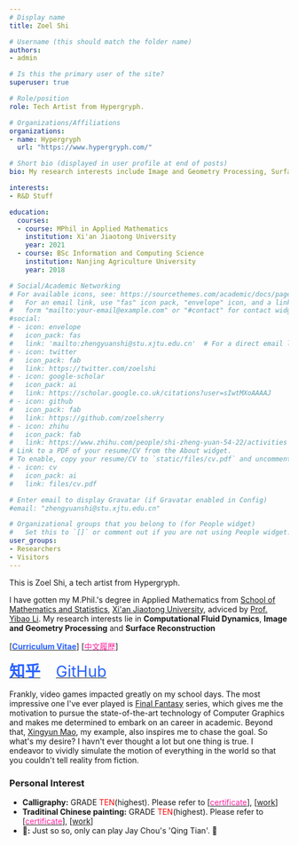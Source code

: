 ```yaml
---
# Display name
title: Zoel Shi

# Username (this should match the folder name)
authors:
- admin

# Is this the primary user of the site?
superuser: true

# Role/position
role: Tech Artist from Hypergryph.

# Organizations/Affiliations
organizations:
- name: Hypergryph
  url: "https://www.hypergryph.com/"

# Short bio (displayed in user profile at end of posts)
bio: My research interests include Image and Geometry Processing, Surface Reconstruction, Computational Fluid Dynamics.

interests:
- R&D Stuff

education:
  courses:
  - course: MPhil in Applied Mathematics
    institution: Xi'an Jiaotong University
    year: 2021
  - course: BSc Information and Computing Science
    institution: Nanjing Agriculture University
    year: 2018

# Social/Academic Networking
# For available icons, see: https://sourcethemes.com/academic/docs/page-builder/#icons
#   For an email link, use "fas" icon pack, "envelope" icon, and a link in the
#   form "mailto:your-email@example.com" or "#contact" for contact widget.
#social:
# - icon: envelope
#   icon_pack: fas
#   link: 'mailto:zhengyuanshi@stu.xjtu.edu.cn'  # For a direct email link, use "mailto:test@example.org".
# - icon: twitter
#   icon_pack: fab
#   link: https://twitter.com/zoelshi
# - icon: google-scholar
#   icon_pack: ai
#   link: https://scholar.google.co.uk/citations?user=sIwtMXoAAAAJ
# - icon: github
#   icon_pack: fab
#   link: https://github.com/zoelsherry
# - icon: zhihu
#   icon_pack: fab
#   link: https://www.zhihu.com/people/shi-zheng-yuan-54-22/activities
# Link to a PDF of your resume/CV from the About widget.
# To enable, copy your resume/CV to `static/files/cv.pdf` and uncomment the lines below.
# - icon: cv
#   icon_pack: ai
#   link: files/cv.pdf

# Enter email to display Gravatar (if Gravatar enabled in Config)
#email: "zhengyuanshi@stu.xjtu.edu.cn"

# Organizational groups that you belong to (for People widget)
#   Set this to `[]` or comment out if you are not using People widget.
user_groups:
- Researchers
- Visitors
---
```


This is Zoel Shi, a tech artist from Hypergryph.

I have gotten my M.Phil.'s degree in Applied Mathematics from [School of Mathematics and Statistics](http://math.xjtu.edu.cn/English_Version/About__Us.htm), [Xi'an Jiaotong University](http://en.xjtu.edu.cn/), adviced by [Prof. Yibao Li](http://gr.xjtu.edu.cn/web/yibaoli/home). My research interests lie in **Computational Fluid Dynamics**, **Image and Geometry Processing** and **Surface Reconstruction**

<!-- <span style="font-size: 28px; color: #2962ff;"><i class="fas fa-file"></i></span> --> [<a href="https://zoelshi.github.io/cv/" target="_blank"><span style="color: #2962ff;"><b>Curriculum Vitae</b></span></a>] [<a href="https://zoelshi.github.io/cv_zh/" target="_blank"><span style="color: #ff219e;">中文履歷</span></a>]

<a href="https://www.zhihu.com/people/shi-zheng-yuan-54-22/activities" target="_blank"><span style="font-size: 28px; color: #2962ff ;"><b>知乎</b></span></a>&emsp;&emsp;<a href="https://github.com/zoelsherry" target="_blank"><span style="font-size: 28px; color: #2962ff ;">GitHub</span></a>

Frankly, video games impacted greatly on my school days. The most impressive one I've ever played is [Final Fantasy](https://www.finalfantasy.com/) series, which gives me the motivation to pursue the state-of-the-art technology of Computer Graphics and makes me determined to embark on an career in academic. Beyond that, [Xingyun Mao](https://github.com/QianMo), my example, also inspires me to chase the goal. So what's my desire? I havn't ever thought a lot but one thing is true. I endeavor to vividly simulate the motion of everything in the world so that you couldn't tell reality from fiction.

<!-- ### Education
<img style="float:right" src="/img/XJTU.png" width = "150" height = "150" />
**Xi'an Jiaotong University**  **(Sep 2018 - Now)**

- **MPhil in Applied Mathematics**
- Advisor: [A/Prof. Yibao Li](http://gr.xjtu.edu.cn/web/yibaoli/home)
- Research Field:
  + Image and Geometry Processing 
  + Computational Fluid Dynamics

<img style="float:right" src="/img/NJAU.png" width = "150" height = "150" />
**Nanjing Agriculture University**  **(Sep 2014 - Jun 2018)**

- **BSc in Information and Computing Science**
- Advisor: [A/Prof. Yibin Zhang](http://cos.njau.edu.cn/__local/0/DF/93/29688A426038B1EAA455729157E_D104D116_6597F.pdf?e=.pdf)
- Ranking: <span style="color:red;">**1/55**</span>
- Research Field:
  + Grey linear programming -->

### Personal Interest
<!-- - **:video_game::** <span style="font-size: 28px; color: #3350b7;">PlayStation</span><a href="files/playstation_id.pdf" target="_blank">ID: zacloudevil</a> -->
<!-- - **:video_game::** <span style="font-size: 28px; color: #3350b7;"><i class="fab fa-playstation"></i></span><a href="files/playstation_id.pdf" target="_blank">ID: zacloudevil</a> <span style="font-size: 28px; color: red;"><i class="fab fa-nintendo-switch"></i></span> <span style="font-size: 28px; color: black;"><i class="fab fa-steam"></i></span> -->
<!-- - **Writing:** <a href="https://www.zhihu.com/people/shi-zheng-yuan-54-22/activities" target="_blank"><span style="font-size: 28px; color: #2962ff ;"><i class="fab fa-zhihu fa-lg"></i></span></a> -->
- **Calligraphy:** GRADE <span style="color:red;">TEN</span>(highest). Please refer to [<a href="img/HW1.jpg" target="_blank"><span style="color: #ff219e;">certificate</span></a>], [<a href="img/HW2.jpg" target="_blank">work</a>]
- **Traditinal Chinese painting:** GRADE <span style="color:red;">TEN</span>(highest). Please refer to [<a href="img/TCP1.jpg" target="_blank"><span style="color: #ff219e;">certificate</span></a>], [<a href="img/TCP2.jpg" target="_blank">work</a>]
- **:guitar::** Just so so, only can play Jay Chou's 'Qing Tian'. :speak_no_evil:
